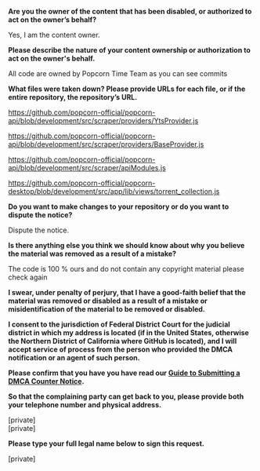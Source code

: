 **Are you the owner of the content that has been disabled, or authorized to act on the owner’s behalf?**

Yes, I am the content owner.

**Please describe the nature of your content ownership or authorization to act on the owner's behalf.**

All code are owned by Popcorn Time Team as you can see commits

**What files were taken down? Please provide URLs for each file, or if the entire repository, the repository’s URL.**

https://github.com/popcorn-official/popcorn-api/blob/development/src/scraper/providers/YtsProvider.js

https://github.com/popcorn-official/popcorn-api/blob/development/src/scraper/providers/BaseProvider.js

https://github.com/popcorn-official/popcorn-api/blob/development/src/scraper/apiModules.js

https://github.com/popcorn-official/popcorn-desktop/blob/development/src/app/lib/views/torrent_collection.js

**Do you want to make changes to your repository or do you want to dispute the notice?**

Dispute the notice.

**Is there anything else you think we should know about why you believe the material was removed as a result of a mistake?**

The code is 100 % ours and do not contain any copyright material please check again

**I swear, under penalty of perjury, that I have a good-faith belief that the material was removed or disabled as a result of a mistake or misidentification of the material to be removed or disabled.**

**I consent to the jurisdiction of Federal District Court for the judicial district in which my address is located (if in the United States, otherwise the Northern District of California where GitHub is located), and I will accept service of process from the person who provided the DMCA notification or an agent of such person.**

**Please confirm that you have you have read our <a href="https://help.github.com/articles/guide-to-submitting-a-dmca-counter-notice/">Guide to Submitting a DMCA Counter Notice</a>.**

**So that the complaining party can get back to you, please provide both your telephone number and physical address.**

[private]  
[private]

**Please type your full legal name below to sign this request.**

[private]
